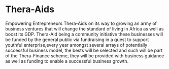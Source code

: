 # Thera-Aids
Empowering Entrepreneurs
Thera-Aids on its way to growing an army of business ventures that will change the standard of living in Africa as well as boost its GDP. Thera-Aid being a community initiative these businesses will be funded by the general public via fundraising in a quest to support youthful enterprise,every year amongst several arrays of potentially successful business model, the bests will be selected and such will be part of the Thera-Finance scheme, they will be provided with business guidance as well as funding to enable a successful business growth.
